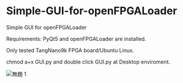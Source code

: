 # Simple-GUI-for-openFPGALoader
Simple GUI for openFPGALoader

Requirements:
PyQt5 and openFPGALoader are installed.

Only tested TangNano9k FPGA board/Ubuntu Linux.

chmod a+x GUI.py and double click GUI.py at Desktop enviroment.

![無題 1](https://github.com/dinosauria123/Simple-GUI-for-openFPGALoader/assets/3067670/b0d29f46-1c51-4353-a0b7-258131fef981)

